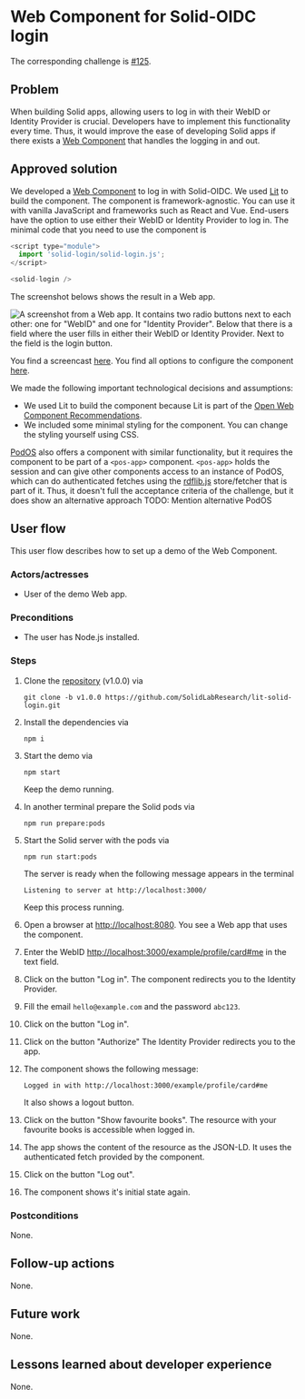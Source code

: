 <!--
Fill in the WebIDs of the people below.
Leave this in comments!
It's possible to have multiple people per role.

Challenge/scenario creator:
  - https://pieterheyvaert.com/#me
Solution creator:
  - https://pieterheyvaert.com/#me
Report writer:
  - https://pieterheyvaert.com/#me
-->

# Web Component for Solid-OIDC login

The corresponding challenge is [#125](https://github.com/SolidLabResearch/Challenges/issues/125).

## Problem

When building Solid apps, allowing users to log in with their WebID or Identity Provider is crucial.
Developers have to implement this functionality every time.
Thus, it would improve the ease of developing Solid apps if
there exists a [Web Component](https://www.webcomponents.org/introduction) that handles the logging in and out.

## Approved solution
<!--
Provide information about the approved solution:
names of tools/libraries created, repos, and so on.
-->

We developed a [Web Component](https://github.com/SolidLabResearch/lit-solid-login/releases/tag/v1.0.0)
to log in with Solid-OIDC.
We used [Lit](https://lit.dev/) to build the component.
The component is framework-agnostic.
You can use it with vanilla JavaScript and
frameworks such as React and Vue.
End-users have the option to use either their WebID or Identity Provider to log in.
The minimal code that you need to use the component is

```js
<script type="module">
  import 'solid-login/solid-login.js';
</script>

<solid-login />
```

The screenshot belows shows the result in a Web app.

![A screenshot from a Web app.
It contains two radio buttons next to each other:
one for "WebID" and one for "Identity Provider".
Below that there is a field where the user fills in either their WebID or
Identity Provider.
Next to the field is the login button.](./img/lit-solid-login.png)

You find a screencast [here](https://cloud.ilabt.imec.be/index.php/s/gWfBDSp5WZKaySc).
You find all options to configure the component [here](https://github.com/SolidLabResearch/lit-solid-login#options).

<!--
Provide a list of important technical decisions and assumptions.
-->
We made the following important technological decisions and assumptions:

- We used Lit to build the component
because Lit is part of the [Open Web Component Recommendations](https://github.com/open-wc/open-wc).
- We included some minimal styling for the component.
You can change the styling yourself using CSS.

[PodOS](https://github.com/pod-os/PodOS) also offers a component with similar functionality, but
it requires the component to be part of a `<pos-app>` component.
`<pos-app>` holds the session and 
can give other components access to an instance of PodOS, 
which can do authenticated fetches using the [rdflib.js](https://github.com/linkeddata/rdflib.js/) 
store/fetcher that is part of it.
Thus, it doesn't full the acceptance criteria of the challenge,
but it does show an alternative approach
TODO: Mention alternative PodOS

## User flow

<!--
Describe a concrete user flow with the approved solution.
Complete the following sections:
-->

This user flow describes how to set up a demo of the Web Component.

### Actors/actresses

- User of the demo Web app.

### Preconditions

- The user has Node.js installed.

### Steps

1. Clone the [repository](https://github.com/SolidLabResearch/lit-solid-login/) (v1.0.0) via

   ```shell
   git clone -b v1.0.0 https://github.com/SolidLabResearch/lit-solid-login.git
   ```

2. Install the dependencies via

   ```shell
   npm i
   ```

3. Start the demo via

   ```shell
   npm start
   ```

   Keep the demo running.
4. In another terminal prepare the Solid pods via

   ```shell
   npm run prepare:pods
   ```

5. Start the Solid server with the pods via

   ```shell
   npm run start:pods
   ```

   The server is ready when the following message appears in the terminal

   ```text
   Listening to server at http://localhost:3000/
   ```

   Keep this process running.

6. Open a browser at <http://localhost:8080>.
   You see a Web app that uses the component.
7. Enter the WebID <http://localhost:3000/example/profile/card#me> in the text field.
8. Click on the button "Log in".
   The component redirects you to the Identity Provider.
9. Fill the email `hello@example.com` and the password `abc123`.
10. Click on the button "Log in".
11. Click on the button "Authorize"
    The Identity Provider redirects you to the app.
12. The component shows the following message:

    ```text
    Logged in with http://localhost:3000/example/profile/card#me
    ```

    It also shows a logout button.
13. Click on the button "Show favourite books".
    The resource with your favourite books is accessible when logged in.
14. The app shows the content of the resource as the JSON-LD.
    It uses the authenticated fetch provided by the component.
15. Click on the button "Log out".
16. The component shows it's initial state again.

### Postconditions

None.

## Follow-up actions
<!--
List all concrete follow-up actions that someone has to do.
For example, adding helper code from the solution to Comunica.
-->

None.

## Future work
<!--
List ideas for future work.
These ideas don't have to be concrete.
You can create a new challenge/scenario for each idea.
-->

None.

## Lessons learned about developer experience
<!--
List all lessons learned about your experience as a Solid developer:
issues you encountered, tasks that could be automated or could be made easier and so on.
-->

None.
